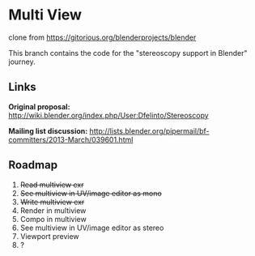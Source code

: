 Multi View
==========
clone from https://gitorious.org/blenderprojects/blender

This branch contains the code for the "stereoscopy support in Blender" journey.

Links
-----
**Original proposal:** http://wiki.blender.org/index.php/User:Dfelinto/Stereoscopy

**Mailing list discussion:** http://lists.blender.org/pipermail/bf-committers/2013-March/039601.html

Roadmap
-------
 1. ~~Read multiview exr~~
 2. ~~See multiview in UV/image editor as mono~~
 3. ~~Write multiview exr~~
 4. Render in multiview
 5. Compo in multiview
 6. See multiview in UV/image editor as stereo
 7. Viewport preview
 8. ?
